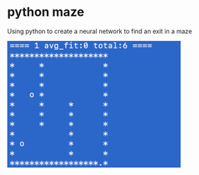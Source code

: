 # python maze

Using python to create a neural network to find an exit in a maze

<img src="https://github.com/madeinouweland/python-maze/blob/master/doolhof.gif" width="400" >
